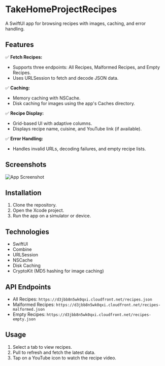 # TakeHomeProjectRecipes

A SwiftUI app for browsing recipes with images, caching, and error handling.

## Features

✅ **Fetch Recipes:**
- Supports three endpoints: All Recipes, Malformed Recipes, and Empty Recipes.
- Uses URLSession to fetch and decode JSON data.

✅ **Caching:**
- Memory caching with NSCache.
- Disk caching for images using the app's Caches directory.

✅ **Recipe Display:**
- Grid-based UI with adaptive columns.
- Displays recipe name, cuisine, and YouTube link (if available).

✅ **Error Handling:**
- Handles invalid URLs, decoding failures, and empty recipe lists.

## Screenshots

![App Screenshot](screenshot1.png)

## Installation

1. Clone the repository.
2. Open the Xcode project.
3. Run the app on a simulator or device.

## Technologies

- SwiftUI
- Combine
- URLSession
- NSCache
- Disk Caching
- CryptoKit (MD5 hashing for image caching)

## API Endpoints

- All Recipes: `https://d3jbb8n5wk0qxi.cloudfront.net/recipes.json`
- Malformed Recipes: `https://d3jbb8n5wk0qxi.cloudfront.net/recipes-malformed.json`
- Empty Recipes: `https://d3jbb8n5wk0qxi.cloudfront.net/recipes-empty.json`

## Usage

1. Select a tab to view recipes.
2. Pull to refresh and fetch the latest data.
3. Tap on a YouTube icon to watch the recipe video.
